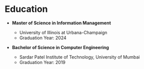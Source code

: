 # Education

- **Master of Science in Information Management**
  - University of Illinois at Urbana-Champaign
  - Graduation Year: 2024

- **Bachelor of Science in Computer Engineering**
  - Sardar Patel Institute of Technology, University of Mumbai
  - Graduation Year: 2019
